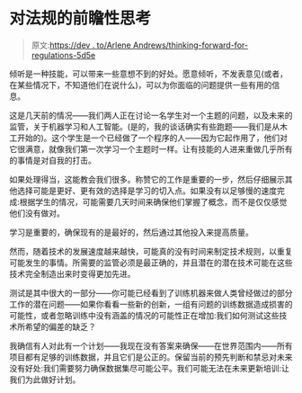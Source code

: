 # 对法规的前瞻性思考

> 原文:[https://dev . to/Arlene Andrews/thinking-forward-for-regulations-5d5e](https://dev.to/arleneandrews/thinking-forward-for-regulations-5d5e)

倾听是一种技能，可以带来一些意想不到的好处。愿意倾听，不发表意见(或者，在某些情况下，不知道他们在说什么)，可以为你面临的问题提供一些有用的信息。

这是几天前的情况——我们两人正在讨论一名学生对一个主题的问题，以及未来的监管，关于机器学习和人工智能。(是的，我的谈话确实有些跑题——我们是从木工开始的)。这个学生是一个已经做了一个程序的人——因为它起作用了，他们对它很满意，就像我们第一次学习一个主题时一样。让有技能的人进来重做几乎所有的事情是对自我的打击。

如果处理得当，这能教会我们很多。称赞它的工作是重要的一步，然后仔细展示其他选择可能是更好、更有效的选择是学习的切入点。如果没有以足够慢的速度完成:根据学生的情况，可能需要几天时间来确保他们掌握了概念，而不是仅仅感觉他们没有做对。

学习是重要的，确保现有的是最好的，然后通过其他投入来提高质量。

然而，随着技术的发展速度越来越快，可能真的没有时间来制定技术规则，以重复可能发生的事情。所需要的监管必须是最正确的，并且潜在的潜在技术可能在这些技术完全制造出来时变得更加先进。

测试是其中很大的一部分——你可能已经看到了训练机器来做人类曾经做过的部分工作的潜在问题——如果你看看一些新的创新，一组有问题的训练数据造成损害的可能性，或者忽略训练中没有涵盖的情况的可能性正在增加:我们如何测试这些技术所希望的偏差的缺乏？

我确信有人对此有一个计划——我现在没有答案来确保——在世界范围内——所有项目都有足够的训练数据，并且它们是公正的。保留当前的预先判断和禁忌对未来没有好处:我们需要努力确保数据集尽可能公平。我们可能无法在未来更新培训:让我们为此做好计划。